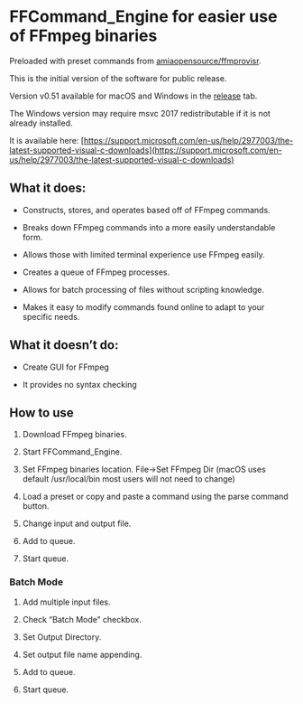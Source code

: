 # FFCommand_Engine for easier use of FFmpeg binaries

Preloaded with preset commands from [amiaopensource/ffmprovisr](https://github.com/amiaopensource/ffmprovisr).

This is the initial version of the software for public release.

Version v0.51 available for macOS and Windows in the [release](https://github.com/ColorlabMD/FFCommand_Engine/releases) tab.

The Windows version may require msvc 2017 redistributable if it is not already installed. 

It is available here: [https://support.microsoft.com/en-us/help/2977003/the-latest-supported-visual-c-downloads](https://support.microsoft.com/en-us/help/2977003/the-latest-supported-visual-c-downloads)

## What it does:

* Constructs, stores, and operates based off of FFmpeg commands.

* Breaks down FFmpeg commands into a more easily understandable form.

* Allows those with limited terminal experience use FFmpeg easily.

* Creates a queue of FFmpeg processes.

* Allows for batch processing of files without scripting knowledge.

* Makes it easy to modify commands found online to adapt to your specific needs.

## What it doesn’t do:

* Create GUI for FFmpeg

* It provides no syntax checking

## How to use

1. Download FFmpeg binaries.

1. Start FFCommand_Engine.

1. Set FFmpeg binaries location. File-&gt;Set FFmpeg Dir (macOS uses default /usr/local/bin most users will not need to change)

1. Load a preset or copy and paste a command using the parse command button.

1. Change input and output file.

1. Add to queue.

1. Start queue.

### Batch Mode

1. Add multiple input files.

1. Check “Batch Mode” checkbox.

1. Set Output Directory.

1. Set output file name appending.

1. Add to queue.

1. Start queue.
